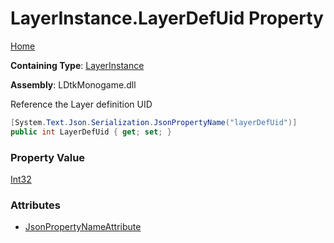 # LayerInstance\.LayerDefUid Property

[Home](../../../README.md)

**Containing Type**: [LayerInstance](../README.md)

**Assembly**: LDtkMonogame\.dll

  
 Reference the Layer definition UID 

```csharp
[System.Text.Json.Serialization.JsonPropertyName("layerDefUid")]
public int LayerDefUid { get; set; }
```

### Property Value

[Int32](https://docs.microsoft.com/en-us/dotnet/api/system.int32)

### Attributes

* [JsonPropertyNameAttribute](https://docs.microsoft.com/en-us/dotnet/api/system.text.json.serialization.jsonpropertynameattribute)

